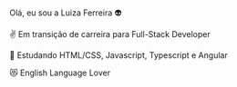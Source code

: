 
Olá, eu sou a Luiza Ferreira 👽

✌ Em transição de carreira para Full-Stack Developer

🧐 Estudando HTML/CSS, Javascript, Typescript e Angular

😻 English Language Lover 


